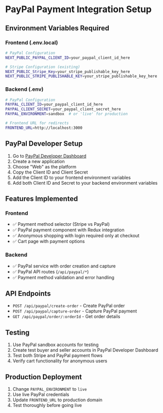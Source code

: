 # PayPal Payment Integration Setup

## Environment Variables Required

### Frontend (.env.local)
```bash
# PayPal Configuration
NEXT_PUBLIC_PAYPAL_CLIENT_ID=your_paypal_client_id_here

# Stripe Configuration (existing)
NEXT_PUBLIC_Stripe_Key=your_stripe_publishable_key_here
NEXT_PUBLIC_STRIPE_PUBLISHABLE_KEY=your_stripe_publishable_key_here
```

### Backend (.env)
```bash
# PayPal Configuration
PAYPAL_CLIENT_ID=your_paypal_client_id_here
PAYPAL_CLIENT_SECRET=your_paypal_client_secret_here
PAYPAL_ENVIRONMENT=sandbox  # or 'live' for production

# Frontend URL for redirects
FRONTEND_URL=http://localhost:3000
```

## PayPal Developer Setup

1. Go to [PayPal Developer Dashboard](https://developer.paypal.com/)
2. Create a new application
3. Choose "Web" as the platform
4. Copy the Client ID and Client Secret
5. Add the Client ID to your frontend environment variables
6. Add both Client ID and Secret to your backend environment variables

## Features Implemented

### Frontend
- ✅ Payment method selector (Stripe vs PayPal)
- ✅ PayPal payment component with Redux integration
- ✅ Anonymous shopping with login required only at checkout
- ✅ Cart page with payment options

### Backend
- ✅ PayPal service with order creation and capture
- ✅ PayPal API routes (`/api/paypal/*`)
- ✅ Payment method validation and error handling

## API Endpoints

- `POST /api/paypal/create-order` - Create PayPal order
- `POST /api/paypal/capture-order` - Capture PayPal payment
- `GET /api/paypal/order/:orderId` - Get order details

## Testing

1. Use PayPal sandbox accounts for testing
2. Create test buyer and seller accounts in PayPal Developer Dashboard
3. Test both Stripe and PayPal payment flows
4. Verify cart functionality for anonymous users

## Production Deployment

1. Change `PAYPAL_ENVIRONMENT` to `live`
2. Use live PayPal credentials
3. Update `FRONTEND_URL` to production domain
4. Test thoroughly before going live
